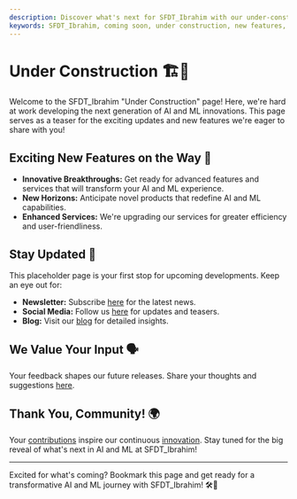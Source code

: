 ```yaml
---
description: Discover what's next for SFDT_Ibrahim with our under-construction page, previewing new, groundbreaking AI and ML features coming soon.
keywords: SFDT_Ibrahim, coming soon, under construction, new features, AI updates, ML advancements, YOLO, technology preview
---
```


# Under Construction 🏗️🌟

Welcome to the SFDT_Ibrahim "Under Construction" page! Here, we're hard at work developing the next generation of AI and ML innovations. This page serves as a teaser for the exciting updates and new features we're eager to share with you!

## Exciting New Features on the Way 🎉

- **Innovative Breakthroughs:** Get ready for advanced features and services that will transform your AI and ML experience.
- **New Horizons:** Anticipate novel products that redefine AI and ML capabilities.
- **Enhanced Services:** We're upgrading our services for greater efficiency and user-friendliness.

## Stay Updated 🚧

This placeholder page is your first stop for upcoming developments. Keep an eye out for:

- **Newsletter:** Subscribe [here](https://www.sfdt_ibrahim.com/#newsletter) for the latest news.
- **Social Media:** Follow us [here](https://www.linkedin.com/company/sfdt_ibrahim) for updates and teasers.
- **Blog:** Visit our [blog](https://www.sfdt_ibrahim.com/blog) for detailed insights.

## We Value Your Input 🗣️

Your feedback shapes our future releases. Share your thoughts and suggestions [here](https://www.sfdt_ibrahim.com/contact).

## Thank You, Community! 🌍

Your [contributions](../../help/contributing.md) inspire our continuous [innovation](https://github.com/sfdt_ibrahim/sfdt_ibrahim). Stay tuned for the big reveal of what's next in AI and ML at SFDT_Ibrahim!

---

Excited for what's coming? Bookmark this page and get ready for a transformative AI and ML journey with SFDT_Ibrahim! 🛠️🤖
